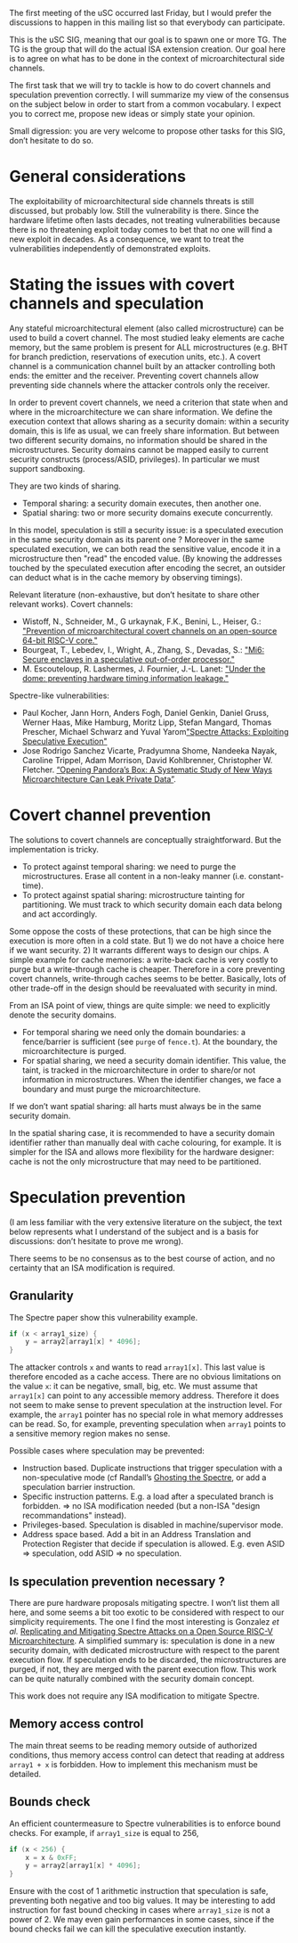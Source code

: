 The first meeting of the uSC occurred last Friday, but I would prefer the discussions to happen in this mailing list so that everybody can participate.

This is the uSC SIG, meaning that our goal is to spawn one or more TG. The TG is the group that will do the actual ISA extension creation.
Our goal here is to agree on what has to be done in the context of microarchitectural side channels.

The first task that we will try to tackle is how to do covert channels and speculation prevention correctly. I will summarize my view of the consensus on the subject below in order to start from a common vocabulary. I expect you to correct me, propose new ideas or simply state your opinion.

Small digression: you are very welcome to propose other tasks for this SIG, don’t hesitate to do so.

# General considerations


The exploitability of microarchitectural side channels threats is still discussed, but probably low. Still the vulnerability is there. Since the hardware lifetime often lasts decades, not treating vulnerabilities because there is no threatening exploit today comes to bet that no one will find a new exploit in decades.
As a consequence, we want to treat the vulnerabilities independently of demonstrated exploits.


# Stating the issues with covert channels and speculation

Any stateful microarchitectural element (also called microstructure) can be used to build a covert channel. The most studied leaky elements are cache memory, but the same problem is present for ALL microstructures (e.g. BHT for branch prediction, reservations of execution units, etc.). A covert channel is a communication channel built by an attacker controlling both ends: the emitter and the receiver. Preventing covert channels allow preventing side channels where the attacker controls only the receiver.

In order to prevent covert channels, we need a criterion that state when and where in the microarchitecture we can share information.
We define the execution context that allows sharing as a security domain: within a security domain, this is life as usual, we can freely share information. But between two different security domains, no information should be shared in the microstructures. Security domains cannot be mapped easily to current security constructs (process/ASID, privileges). In particular we must support sandboxing.

They are two kinds of sharing.
- Temporal sharing: a security domain executes, then another one.
- Spatial sharing: two or more security domains execute concurrently.



In this model, speculation is still a security issue: is a speculated execution in the same security domain as its parent one ?
Moreover in the same speculated execution, we can both read the sensitive value, encode it in a microstructure then "read" the encoded value. (By knowing the addresses touched by the speculated execution after encoding the secret, an outsider can deduct what is in the cache memory by observing timings).


Relevant literature (non-exhaustive, but don’t hesitate to share other relevant works).
Covert channels:
- Wistoff, N., Schneider, M., G urkaynak, F.K., Benini, L., Heiser, G.: ["Prevention of microarchitectural covert channels on an open-source 64-bit RISC-V core."](https://arxiv.org/pdf/2005.02193.pdf)
- Bourgeat, T., Lebedev, I., Wright, A., Zhang, S., Devadas, S.: ["Mi6: Secure enclaves in a speculative out-of-order processor."](https://arxiv.org/pdf/1812.09822.pdf)
- M. Escouteloup, R. Lashermes, J. Fournier, J.-L. Lanet: ["Under the dome: preventing hardware timing information leakage."](https://hal.archives-ouvertes.fr/hal-03351957/document)

Spectre-like vulnerabilities:
- Paul Kocher, Jann Horn, Anders Fogh, Daniel Genkin, Daniel Gruss, Werner Haas, Mike Hamburg, Moritz Lipp, Stefan Mangard, Thomas Prescher, Michael Schwarz and Yuval Yarom["Spectre Attacks: Exploiting Speculative Execution"](https://spectreattack.com/spectre.pdf)
- Jose Rodrigo Sanchez Vicarte, Pradyumna Shome, Nandeeka Nayak, Caroline Trippel, Adam Morrison, David Kohlbrenner, Christopher W. Fletcher. [“Opening Pandora’s Box: A Systematic Study of New Ways Microarchitecture Can Leak Private Data”](https://cs.stanford.edu/people/trippel/pubs/pandora-isca-21.pdf).


# Covert channel prevention

The solutions to covert channels are conceptually straightforward. But the implementation is tricky.

- To protect against temporal sharing: we need to purge the microstructures. Erase all content in a non-leaky manner (i.e. constant-time).
- To protect against spatial sharing: microstructure tainting for partitioning. We must track to which security domain each data belong and act accordingly.

Some oppose the costs of these protections, that can be high since the execution is more often in a cold state. But 1) we do not have a choice here if we want security. 2) It warrants different ways to design our chips.
A simple example for cache memories: a write-back cache is very costly to purge but a write-through cache is cheaper. Therefore in a core preventing covert channels, write-through caches seems to be better. Basically, lots of other trade-off in the design should be reevaluated with security in mind.


From an ISA point of view, things are quite simple: we need to explicitly denote the security domains.

- For temporal sharing we need only the domain boundaries: a fence/barrier is sufficient (see `purge` of `fence.t`). At the boundary, the microarchitecture is purged.
- For spatial sharing, we need a security domain identifier. This value, the taint, is tracked in the microarchitecture in order to share/or not information in microstructures. When the identifier changes, we face a boundary and must purge the microarchitecture.

If we don’t want spatial sharing: all harts must always be in the same security domain.

In the spatial sharing case, it is recommended to have a security domain identifier rather than manually deal with cache colouring, for example. It is simpler for the ISA and allows more flexibility for the hardware designer: cache is not the only microstructure that may need to be partitioned.


# Speculation prevention

(I am less familiar with the very extensive literature on the subject, the text below represents what I understand of the subject and is a basis for discussions: don’t hesitate to prove me wrong).

There seems to be no consensus as to the best course of action, and no certainty that an ISA modification is required.

## Granularity

The Spectre paper show this vulnerability example.
```C
if (x < array1_size) {
	y = array2[array1[x] * 4096];
}
```

The attacker controls `x` and wants to read `array1[x]`. This last value is therefore encoded as a cache access.
There are no obvious limitations on the value `x`: it can be negative, small, big, etc. We must assume that `array1[x]` can point to any accessible memory address.
Therefore it does not seem to make sense to prevent speculation at the instruction level. For example, the `array1` pointer has no special role in what memory addresses can be read. So, for example, preventing speculation when `array1` points to a sensitive memory region makes no sense.

Possible cases where speculation may be prevented:
- Instruction based. Duplicate instructions that trigger speculation with a non-speculative mode (cf Randall’s [Ghosting the Spectre](https://cam.lohutok.net/publication/2021-ghosting-the-spectre/ghosting_the_spectre.pdf), or add a speculation barrier instruction.
- Specific instruction patterns. E.g. a load after a speculated branch is forbidden. => no ISA modification needed (but a non-ISA "design recommandations" instead).
- Privileges-based. Speculation is disabled in machine/supervisor mode.
- Address space based. Add a bit in an Address Translation and Protection Register that decide if speculation is allowed. E.g. even ASID => speculation, odd ASID => no speculation.

## Is speculation prevention necessary ?

There are pure hardware proposals mitigating spectre. I won’t list them all here, and some seems a bit too exotic to be considered with respect to our simplicity requirements.
The one I find the most interesting is Gonzalez *et al.* [Replicating and Mitigating Spectre Attacks on a Open Source
RISC-V Microarchitecture](https://carrv.github.io/2019/papers/carrv2019_paper_5.pdf). A simplified summary is: speculation is done in a new security domain, with dedicated microstructure with respect to the parent execution flow. If speculation ends to be discarded, the microstructures are purged, if not, they are merged with the parent execution flow. This work can be quite naturally combined with the security domain concept.

This work does not require any ISA modification to mitigate Spectre.

## Memory access control

The main threat seems to be reading memory outside of authorized conditions, thus memory access control can detect that reading at address `array1 + x` is forbidden. How to implement this mechanism must be detailed.

## Bounds check

An efficient countermeasure to Spectre vulnerabilities is to enforce bound checks.
For example, if `array1_size` is equal to 256,

```C
if (x < 256) {
	x = x & 0xFF;
	y = array2[array1[x] * 4096];
}
```

Ensure with the cost of 1 arithmetic instruction that speculation is safe, preventing both negative and too big values.
It may be interesting to add instruction for fast bound checking in cases where `array1_size` is not a power of 2.
We may even gain performances in some cases, since if the bound checks fail we can kill the speculative execution instantly.



